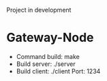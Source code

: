 Project in development
# Gateway-Node
- Command build: make
- Build server: ./server
- Build client: ./client <IP> <Port>  Port: 1234
  

